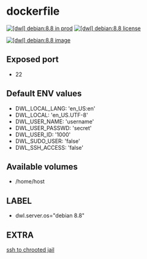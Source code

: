 # dockerfile

[![[dwl] debian:8.8 in prod][badge-shields]](https://hub.docker.com/r/davask/d-debian/)
[![[dwl] debian:8.8 license][badge-fossa]](https://app.fossa.io/projects/git%2Bhttps%3A%2F%2Fgithub.com%2Fdavask%2Fd-debian?ref=badge_shield)

[![[dwl] debian:8.8 image][badge-docker]](https://hub.docker.com/r/davask/d-debian/)

[badge-docker]: https://dockeri.co/image/davask/d-debian "[dwl] debian:8.8 image"
[badge-shields]: https://img.shields.io/badge/davask%2Fd--debian-env_prod-brightgreen.svg?style=flat "[dwl] debian:8.8 in prod"
[badge-fossa]: https://img.shields.io/badge/davask%2Fd--debian-license_MIT-brightgreen.svg?style=flat "[dwl] debian:8.8 license"

## Exposed port

- 22
## Default ENV values

- DWL_LOCAL_LANG: 'en_US:en'
- DWL_LOCAL: 'en_US.UTF-8'
- DWL_USER_NAME: 'username'
- DWL_USER_PASSWD: 'secret'
- DWL_USER_ID: '1000'
- DWL_SUDO_USER: 'false'
- DWL_SSH_ACCESS: 'false'
## Available volumes

- /home/host
## LABEL

- dwl.server.os="debian 8.8"

## EXTRA

[ssh to chrooted jail](https://www.cyberciti.biz/faq/debian-ubuntu-restricting-ssh-user-session-to-a-directory-chrooted-jail/)
